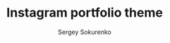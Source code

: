 ---
title: "Instagram portfolio theme"
github: https://github.com/portfolio-central/jekyll-instagram-portfolio-theme
demo: https://portfolio-central.github.io/jekyll-instagram-portfolio-theme/
author: Sergey Sokurenko
ssg:
  - Jekyll
cms:
  - No Cms
---